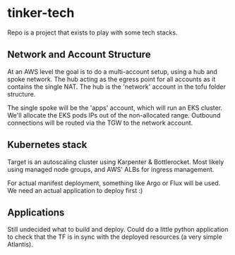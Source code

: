 # tinker-tech

Repo is a project that exists to play with some tech stacks.

## Network and Account Structure

At an AWS level the goal is to do a multi-account setup, using
a hub and spoke network. The hub acting as the egress point for
all accounts as it contains the single NAT.
The hub is the 'network' account in the tofu folder structure.

The single spoke will be the 'apps' account, which will run
an EKS cluster. We'll allocate the EKS pods IPs out of the
non-allocated range. Outbound connections will be routed
via the TGW to the network account.

## Kubernetes stack

Target is an autoscaling cluster using Karpenter & Bottlerocket.
Most likely using managed node groups, and AWS' ALBs for
ingress management.

For actual manifest deployment, something like Argo or Flux will be used.
We need an actual application to deploy first :)

## Applications

Still undecided what to build and deploy. Could do a little python application
to check that the TF is in sync with the deployed resources (a very simple
Atlantis).
